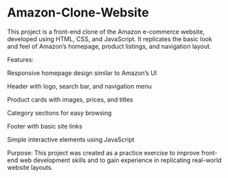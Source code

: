 # Amazon-Clone-Website

This project is a front-end clone of the Amazon e-commerce website, developed using HTML, CSS, and JavaScript. It replicates the basic look and feel of Amazon’s homepage, product listings, and navigation layout.

Features:

Responsive homepage design similar to Amazon’s UI

Header with logo, search bar, and navigation menu

Product cards with images, prices, and titles

Category sections for easy browsing

Footer with basic site links

Simple interactive elements using JavaScript

Purpose: This project was created as a practice exercise to improve front-end web development skills and to gain experience in replicating real-world website layouts.
